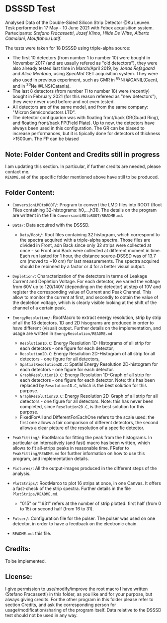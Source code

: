# DSSSD Test
Analysed Data of the Double-Sided Silicon Strip Detector @Ku Leuven.  
Tesk performed in 17 May - 10 June 2021 with Febex acquisition system.  
Partecipants: *Stefano Fracassetti*, *Jozef Klimo*, *Hilde De Witte*, *Alberto Camaiani*, *Mouftahou Latif*.  


The tests were taken for 18 DSSSD using triple-alpha source: 
- The first 10 detectors (from number 1 to number 10) were bought in November 2017 (and are usaully refered as "old detectors"), they were also already tested last time in March/April 2019, by *Jonas Refsgaard* and *Alice Mentana*, using *SpecMat* GET acquisition system. They were also used in previous experiment, such as GMR in <sup>68</sup>Ni @GANIL(Caen), and in <sup>20</sup>Ne @LNS(Catania).
- The last 8 detectors (from number 11 to number 18) were (recently) bought in February 2021 (for this reason refereed as "new detectors"), they were never used before and not even tested.
- All detectors are of the same model, and from the same company: "Micron Semiconductors LTD".
- The detector configuarion was with floating front/back GR(Guard Ring), and floating front/back FP(Field Plate). Up to now, the detectors have always been used in this configuration. The GR can be biased to increase performances, but it is tipically done for detectors of thickness >1500um. The FP can be biased 

 
 ## Note: Folder Content and Credits still in progress
 I am updating this section. In particular, if further credits are needed, please contact me.  
 `README.md` of the specific folder mentioned above have still to be produced.
 
 
 ## Folder Content:
 - `ConversionLMDtoROOT/`: Program to convert the LMD files into ROOT (Root Files containing 32-histograms: h0,...,h31). The details on the program are writtent in the file `ConversionLMDtoROOT/README.md`.

- `Data/`: Data acquired with the DSSSD.
     - `Data/Root/`: Root files containing 32 histogram, which correspond to the spectra acquired with a triple-alpha spectra. Those files are divided in Front, adn Back since only 32 strips were collected at once - so Front and Back were collected at different moment in time. Each run lasted for 1 hour, the distance source-DSSSD was of 13.7 cm (moved to ~10 cm) for last measurements. The spectra acquired should be rebinned by a factor or 4 for a better visual output.

- `Depletion/`: Characterization of the detectors in terms of Leakage Current and Depletion Voltage. For each detector, we varied the voltage from 60V up to 120/140V (depending on the detector) at step of 10V and register the corresponding value of Current and Peak Channel. This allow to monitor the current at first, and secondly to obtain the value of the depletion voltage, which is clearly visible looking at the shift of the channel of a certain peak.

- `EnergyResolution/`: RootMacro to extract energy resolution, strip by strip of all the 18 detectors. 1D and 2D hisograms are produced in order to have different (visual) output. Further details on the implementation, and usage are written in `EnergyResolution/README.md`
    - `Resolution1D.C`: Energy Resolution 1D-Histograms of all strip for each detectors - one figure for each detector, 
    - `Resolution2D.C`: Energy Resolution 2D-Histogram of all strip for all detectors - one figure for all detectors, 
    - `SpatialResolution2D.C`: Spatial Energy Resolution 2D-histogram for each detectors - one figure for each detector.
    - `GraphResolution1D.C`: Energy Resolution 1D-Graph of all strip for each detectors - one figure for each detector. Note: this has been replaced by `Resolution1D.C`, which is the best solution for this purpose.
    - `GraphResolution2D.C`: Energy Resolution 2D-Graph of all strip for all detectors  - one figure for all detectors. Note: this has never been completed, since `Resolution2D.C`, is the best solution for this purpose.
    - FixedForAll and DifferentForEachOne refers to the scale used: the first one allows a fair comparison of different detectors, the second allows a clear picture of the resolution of a specific detector.

- `PeakFitting/`: RootMarco for fitting the peak from the histograms. In particular an intercatively (and fast) macro has been written, which allows to fit all-strips peaks in reasonable time. FRefer to `PeakFitting/README.md` for further information on how to use this program, and implementation details. 

- `Pictures/`: All the output-images produced in the different steps of the analysis.

- `PlotStrips/`: RootMarco to plot 16 strips at once, in one Canvas. It offers a fast-check of the strip spectra. Further details in the file `PlotStrips/README.md`.
    -  "015" or "1631" refers at the number of strip plotted: first half (from 0 to 15) or second half (from 16 to 31).
 
- `Pulser/`: Configuration file for the pulser. The pulser was used on one detector, in order to have a feedback on the electronic chain.

- `README.md`: this file.


## Credits:
To be implemented.


## License:
I give permission to use/modify/improve the root macro I have written (Stefano Fracassetti) in this folder, as you like and for your purpose,
but always giving credits. For the other program in this folder please refer to section Credits, and ask the corresponding person for usage/modification/sharing of the program itself. Data relative to the DSSSD test should not be used in any way.
